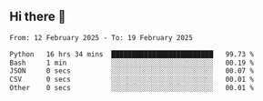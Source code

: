 ## Hi there 👋

<!--
**Bojupi/Bojupi** is a ✨ _special_ ✨ repository because its `README.md` (this file) appears on your GitHub profile.

Here are some ideas to get you started:

- 🔭 I’m currently working on ...
- 🌱 I’m currently learning ...
- 👯 I’m looking to collaborate on ...
- 🤔 I’m looking for help with ...
- 💬 Ask me about ...
- 📫 How to reach me: ...
- 😄 Pronouns: ...
- ⚡ Fun fact: ...
-->

<!--START_SECTION:waka-->

```txt
From: 12 February 2025 - To: 19 February 2025

Python   16 hrs 34 mins  █████████████████████████   99.73 %
Bash     1 min           ░░░░░░░░░░░░░░░░░░░░░░░░░   00.19 %
JSON     0 secs          ░░░░░░░░░░░░░░░░░░░░░░░░░   00.07 %
CSV      0 secs          ░░░░░░░░░░░░░░░░░░░░░░░░░   00.01 %
Other    0 secs          ░░░░░░░░░░░░░░░░░░░░░░░░░   00.01 %
```

<!--END_SECTION:waka-->

